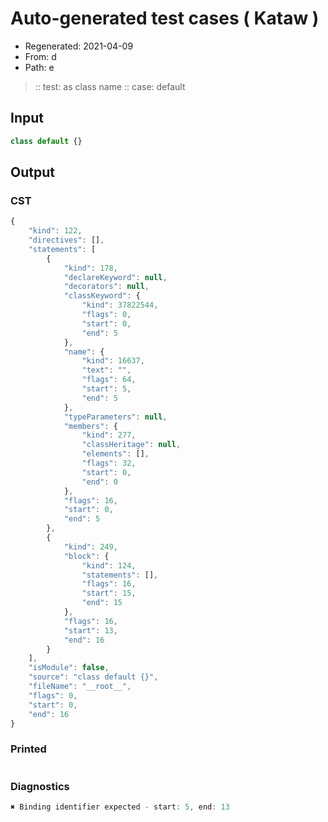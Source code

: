 # Auto-generated test cases ( Kataw )
- Regenerated: 2021-04-09
- From: d
- Path: e
> :: test: as class name
> :: case: default
## Input

`````js
class default {}
`````

## Output

### CST

```javascript
{
    "kind": 122,
    "directives": [],
    "statements": [
        {
            "kind": 178,
            "declareKeyword": null,
            "decorators": null,
            "classKeyword": {
                "kind": 37822544,
                "flags": 0,
                "start": 0,
                "end": 5
            },
            "name": {
                "kind": 16637,
                "text": "",
                "flags": 64,
                "start": 5,
                "end": 5
            },
            "typeParameters": null,
            "members": {
                "kind": 277,
                "classHeritage": null,
                "elements": [],
                "flags": 32,
                "start": 0,
                "end": 0
            },
            "flags": 16,
            "start": 0,
            "end": 5
        },
        {
            "kind": 249,
            "block": {
                "kind": 124,
                "statements": [],
                "flags": 16,
                "start": 15,
                "end": 15
            },
            "flags": 16,
            "start": 13,
            "end": 16
        }
    ],
    "isModule": false,
    "source": "class default {}",
    "fileName": "__root__",
    "flags": 0,
    "start": 0,
    "end": 16
}
```

### Printed

```javascript

```

### Diagnostics

```javascript
✖ Binding identifier expected - start: 5, end: 13

```

